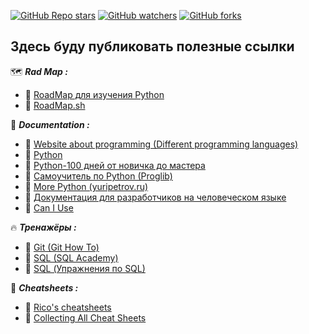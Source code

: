 [<img alt="GitHub Repo stars" src="https://img.shields.io/github/stars/zas-post?logoColor=red&style=social">](https://github.com/zas-post/stargazers)
[<img alt="GitHub watchers" src="https://img.shields.io/github/watchers/zas-post/zas-post?logoColor=red&style=social">](https://github.com/zas-post/watchers)
[<img alt="GitHub forks" src="https://img.shields.io/github/forks/zas-post/zas-post?logoColor=red&style=social">](https://github.com/zas-post/network/members)

## Здесь буду публиковать полезные ссылки

:world_map: ***Rad Map :***
  - :link: [RoadMap для изучения Python](https://pymentor.org/)
  - :link: [RoadMap.sh](https://roadmap.sh/)

:open_book: ***Documentation :***
  - :link: [Website about programming (Different programming languages)](https://metanit.com/)
  - :link: [Python](https://proproprogs.ru/)
  - :link: [Python-100 дней от новичка до мастера](https://github.com/BEPb/Python-100-days)
  - :link: [Самоучитель по Python (Proglib)](https://proglib.io/p/samouchitel-po-python-dlya-nachinayushchih-chast-1-osobennosti-sfery-primeneniya-ustanovka-onlayn-ide-2022-09-26)
  - :link: [More Python (yuripetrov.ru)](https://www.yuripetrov.ru/edu/python/index.html)
  - :link: [Документация для разработчиков на человеческом языке](https://doka.guide/)
  - :link: [Can I Use](https://caniuse.com/)

:fire: ***Тренажёры :***
  - :link: [Git (Git How To)](https://githowto.com/ru)
  - :link: [SQL (SQL Academy)](https://sql-academy.org/ru)
  - :link: [SQL (Упражнения по SQL)](https://www.sql-ex.ru/)

:gift: ***Cheatsheets :***
  - :link: [Rico's cheatsheets](https://devhints.io/)
  - :link: [Collecting All Cheat Sheets](https://overapi.com/)

